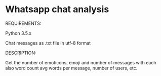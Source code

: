 # Whatsapp chat analysis

REQUIREMENTS:

Python 3.5.x

Chat messages as .txt file in utf-8 format

DESCRIPTION:

Get the number of emoticons, emoji and number of messages with each also word count avg words per message, number of users, etc.

